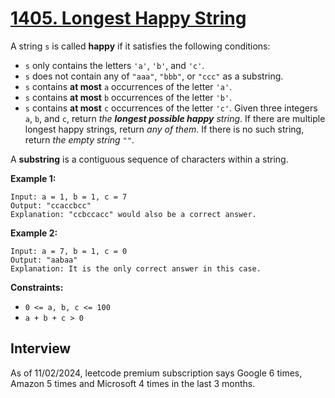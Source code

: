 # [1405. Longest Happy String](https://leetcode.com/problems/longest-happy-string/)

A string `s` is called **happy** if it satisfies the following conditions:
* `s` only contains the letters `'a'`, `'b'`, and `'c'`.
* `s` does not contain any of `"aaa"`, `"bbb"`, or `"ccc"` as a substring.
* `s` contains **at most** `a` occurrences of the letter `'a'`.
* `s` contains **at most** `b` occurrences of the letter `'b'`.
* `s` contains **at most** `c` occurrences of the letter `'c'`.
Given three integers `a`, `b`, and `c`, return _the **longest possible happy** string_. If there are multiple longest happy strings, return _any of them_. If there is no such string, return _the empty string `""`_.

A **substring** is a contiguous sequence of characters within a string.

**Example 1:**
```
Input: a = 1, b = 1, c = 7
Output: "ccaccbcc"
Explanation: "ccbccacc" would also be a correct answer.
```

**Example 2:**
```
Input: a = 7, b = 1, c = 0
Output: "aabaa"
Explanation: It is the only correct answer in this case.
```

**Constraints:**
* `0 <= a, b, c <= 100`
* `a + b + c > 0`

## Interview
As of 11/02/2024, leetcode premium subscription says Google 6 times, Amazon 5 times and Microsoft 4 times in the last 3 months.
